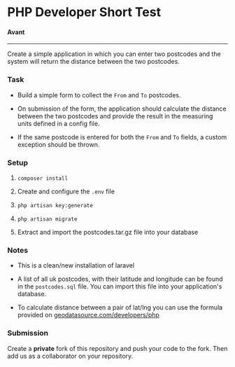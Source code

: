 # PHP Developer Short Test

#### Avant

------

Create a simple application in which you can enter two postcodes and the system will return the distance between the two
postcodes.

### Task

- Build a simple form to collect the `From` and `To` postcodes.

- On submission of the form, the application should calculate the distance between the two postcodes and provide the
  result in the measuring units defined in a config file.

- If the same postcode is entered for both the `From` and `To` fields, a custom exception should be thrown.

### Setup

1. `composer install`

2. Create and configure the `.env` file

3. `php artisan key:generate`

4. `php artisan migrate`

5. Extract and import the postcodes.tar.gz file into your database

### Notes

- This is a clean/new installation of laravel

- A list of all uk postcodes, with their latitude and longitude can be found in the `postcodes.sql` file.
  You can import this file into your application's database.

- To calculate distance between a pair of lat/lng you can use the formula provided on
  [geodatasource.com/developers/php](https://www.geodatasource.com/developers/php)

### Submission

Create a **private** fork of this repository and push your code to the fork. Then add us as a collaborator on your
repository.
